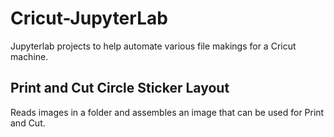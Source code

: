 # Cricut-JupyterLab
Jupyterlab projects to help automate various file makings for a Cricut machine.


## Print and Cut Circle Sticker Layout
Reads images in a folder and assembles an image that can be used for Print and Cut.
